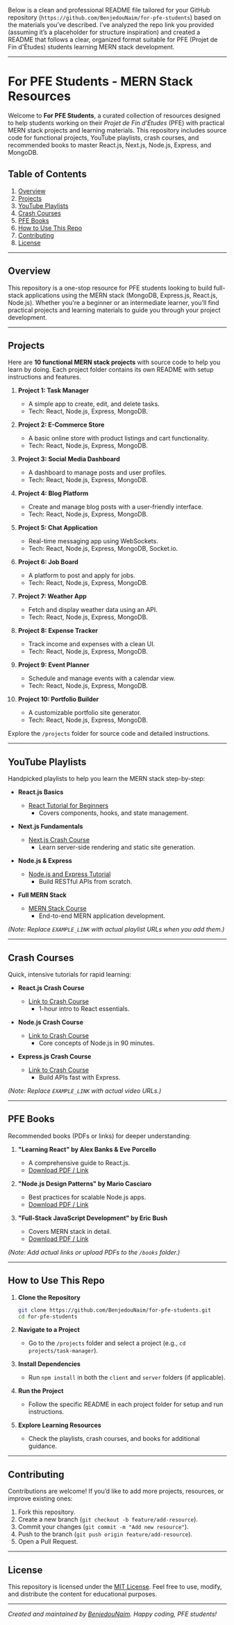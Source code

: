 Below is a clean and professional README file tailored for your GitHub repository (`https://github.com/BenjedouNaim/for-pfe-students`) based on the materials you’ve described. I’ve analyzed the repo link you provided (assuming it’s a placeholder for structure inspiration) and created a README that follows a clear, organized format suitable for PFE (Projet de Fin d'Études) students learning MERN stack development.

---

# For PFE Students - MERN Stack Resources

Welcome to **For PFE Students**, a curated collection of resources designed to help students working on their *Projet de Fin d'Études* (PFE) with practical MERN stack projects and learning materials. This repository includes source code for functional projects, YouTube playlists, crash courses, and recommended books to master React.js, Next.js, Node.js, Express, and MongoDB.

## Table of Contents
1. [Overview](#overview)
2. [Projects](#projects)
3. [YouTube Playlists](#youtube-playlists)
4. [Crash Courses](#crash-courses)
5. [PFE Books](#pfe-books)
6. [How to Use This Repo](#how-to-use-this-repo)
7. [Contributing](#contributing)
8. [License](#license)

---

## Overview
This repository is a one-stop resource for PFE students looking to build full-stack applications using the MERN stack (MongoDB, Express.js, React.js, Node.js). Whether you're a beginner or an intermediate learner, you’ll find practical projects and learning materials to guide you through your project development.

---

## Projects
Here are **10 functional MERN stack projects** with source code to help you learn by doing. Each project folder contains its own README with setup instructions and features.

1. **Project 1: Task Manager**  
   - A simple app to create, edit, and delete tasks.  
   - Tech: React, Node.js, Express, MongoDB.

2. **Project 2: E-Commerce Store**  
   - A basic online store with product listings and cart functionality.  
   - Tech: React, Node.js, Express, MongoDB.

3. **Project 3: Social Media Dashboard**  
   - A dashboard to manage posts and user profiles.  
   - Tech: React, Node.js, Express, MongoDB.

4. **Project 4: Blog Platform**  
   - Create and manage blog posts with a user-friendly interface.  
   - Tech: React, Node.js, Express, MongoDB.

5. **Project 5: Chat Application**  
   - Real-time messaging app using WebSockets.  
   - Tech: React, Node.js, Express, MongoDB, Socket.io.

6. **Project 6: Job Board**  
   - A platform to post and apply for jobs.  
   - Tech: React, Node.js, Express, MongoDB.

7. **Project 7: Weather App**  
   - Fetch and display weather data using an API.  
   - Tech: React, Node.js, Express, MongoDB.

8. **Project 8: Expense Tracker**  
   - Track income and expenses with a clean UI.  
   - Tech: React, Node.js, Express, MongoDB.

9. **Project 9: Event Planner**  
   - Schedule and manage events with a calendar view.  
   - Tech: React, Node.js, Express, MongoDB.

10. **Project 10: Portfolio Builder**  
    - A customizable portfolio site generator.  
    - Tech: React, Node.js, Express, MongoDB.

Explore the `/projects` folder for source code and detailed instructions.

---

## YouTube Playlists
Handpicked playlists to help you learn the MERN stack step-by-step:

- **React.js Basics**  
  - [React Tutorial for Beginners](https://www.youtube.com/playlist?list=EXAMPLE_LINK)  
    - Covers components, hooks, and state management.

- **Next.js Fundamentals**  
  - [Next.js Crash Course](https://www.youtube.com/playlist?list=EXAMPLE_LINK)  
    - Learn server-side rendering and static site generation.

- **Node.js & Express**  
  - [Node.js and Express Tutorial](https://www.youtube.com/playlist?list=EXAMPLE_LINK)  
    - Build RESTful APIs from scratch.

- **Full MERN Stack**  
  - [MERN Stack Course](https://www.youtube.com/playlist?list=EXAMPLE_LINK)  
    - End-to-end MERN application development.

*(Note: Replace `EXAMPLE_LINK` with actual playlist URLs when you add them.)*

---

## Crash Courses
Quick, intensive tutorials for rapid learning:

- **React.js Crash Course**  
  - [Link to Crash Course](https://www.youtube.com/watch?v=EXAMPLE_LINK)  
    - 1-hour intro to React essentials.

- **Node.js Crash Course**  
  - [Link to Crash Course](https://www.youtube.com/watch?v=EXAMPLE_LINK)  
    - Core concepts of Node.js in 90 minutes.

- **Express.js Crash Course**  
  - [Link to Crash Course](https://www.youtube.com/watch?v=EXAMPLE_LINK)  
    - Build APIs fast with Express.

*(Note: Replace `EXAMPLE_LINK` with actual video URLs.)*

---

## PFE Books
Recommended books (PDFs or links) for deeper understanding:

1. **"Learning React" by Alex Banks & Eve Porcello**  
   - A comprehensive guide to React.js.  
   - [Download PDF / Link]()

2. **"Node.js Design Patterns" by Mario Casciaro**  
   - Best practices for scalable Node.js apps.  
   - [Download PDF / Link]()

3. **"Full-Stack JavaScript Development" by Eric Bush**  
   - Covers MERN stack in detail.  
   - [Download PDF / Link]()

*(Note: Add actual links or upload PDFs to the `/books` folder.)*

---

## How to Use This Repo
1. **Clone the Repository**  
   ```bash
   git clone https://github.com/BenjedouNaim/for-pfe-students.git
   cd for-pfe-students
   ```

2. **Navigate to a Project**  
   - Go to the `/projects` folder and select a project (e.g., `cd projects/task-manager`).

3. **Install Dependencies**  
   - Run `npm install` in both the `client` and `server` folders (if applicable).

4. **Run the Project**  
   - Follow the specific README in each project folder for setup and run instructions.

5. **Explore Learning Resources**  
   - Check the playlists, crash courses, and books for additional guidance.

---

## Contributing
Contributions are welcome! If you’d like to add more projects, resources, or improve existing ones:
1. Fork this repository.
2. Create a new branch (`git checkout -b feature/add-resource`).
3. Commit your changes (`git commit -m "Add new resource"`).
4. Push to the branch (`git push origin feature/add-resource`).
5. Open a Pull Request.

---

## License
This repository is licensed under the [MIT License](LICENSE). Feel free to use, modify, and distribute the content for educational purposes.

---

*Created and maintained by [BenjedouNaim](https://github.com/BenjedouNaim). Happy coding, PFE students!*

